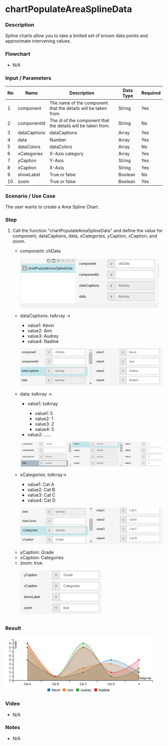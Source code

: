 ﻿# chartPopulateAreaSplineData

### Description

Spline charts allow you to take a limited set of known data points and approximate intervening values.

### Flowchart

- N/A 

### Input / Parameters

| No | Name | Description | Data Type | Required |
| ------ | ------ | ------ |------ | ------ |
| 1 | component | The name of the component that the details will be taken from. | String | Yes |
| 2 | componentId | The id of the component that the details will be taken from. | String | No |
| 3 | dataCaptions | dataCaptions | Array | Yes |
| 4 | data | Number | Array | Yes |
| 5 | dataColors | dataColors | Array | No |
| 6 | xCategories | X-Axis category | Array | Yes |
| 7 | yCaption | Y-Axis | String | Yes |
| 8 | xCaption | X-Axis | String | Yes |
| 9 | showLabel | True or false | Boolean | No |
| 10 | zoom | True or false | Boolean | Yes |

### Scenario / Use Case

The user wants to create a Area Spline Chart.

### Step

1. Call the function "chartPopulateAreaSplineData" and define the value     for component, dataCaptions, data, xCategories, yCaption, xCaption,      and zoom.
   <br>
   <ul>
   <li>component: chData</li>
  
   ![](../../../../document/function/Chart/chartPopulateAreaSplineData/chartPopulateAreaSplineData-step-1.png?raw=true)
   
   <li>dataCaptions: toArray -></li> 
                            <ul>
                            <li>value1: Kevin </li>
                            <li>value2: Ann  </li>
                            <li>value3: Audrey  </li>
                            <li>value4: Nadine </li> 
                            </ul>
   
   ![](../../../../document/function/Chart/chartPopulateAreaSplineData/chartPopulateAreaSplineData-step-2.png?raw=true)
   
   </li><li>data: toArray -></li> 
                          <ul>
                          <li>value1: toArray </li>
                          <ul>
                          <li>value1: 5 </li>
                          <li>value2: 1 </li>
                          <li>value3: 2 </li>
                          <li>value4: 5 </li>
                          </ul>
                          <li>value2: ...... </li>
                          </ul>
   
   ![](../../../../document/function/Chart/chartPopulateAreaSplineData/chartPopulateAreaSplineData-step-3.png?raw=true)
   
   <li>xCategories: toArray-></li>
                            <ul>
                            <li>value1: Cat A </li>
                            <li>value2: Cat B </li>
                            <li>value3: Cat C </li>
                            <li>value4: Cat D </li> 
                            </ul>
   
   ![](../../../../document/function/Chart/chartPopulateAreaSplineData/chartPopulateAreaSplineData-step-4.png?raw=true)
   
   <li>yCaption: Grade</li>
   <li>xCaption: Categories</li>
   <li>zoom: true</li>
   
   ![](../../../../document/function/Chart/chartPopulateAreaSplineData/chartPopulateAreaSplineData-step-5.png?raw=true)
   
   
### Result

![](../../../../document/function/Chart/chartPopulateAreaSplineData/chartPopulateAreaSplineData-result-1.png?raw=true)

### Video

- N/A

<!--[![Video](http://i.imgur.com/Ot5DWAW.png)](https://youtu.be/StTqXEQ2l-Y?t=35s)-->

### Notes

- N/A